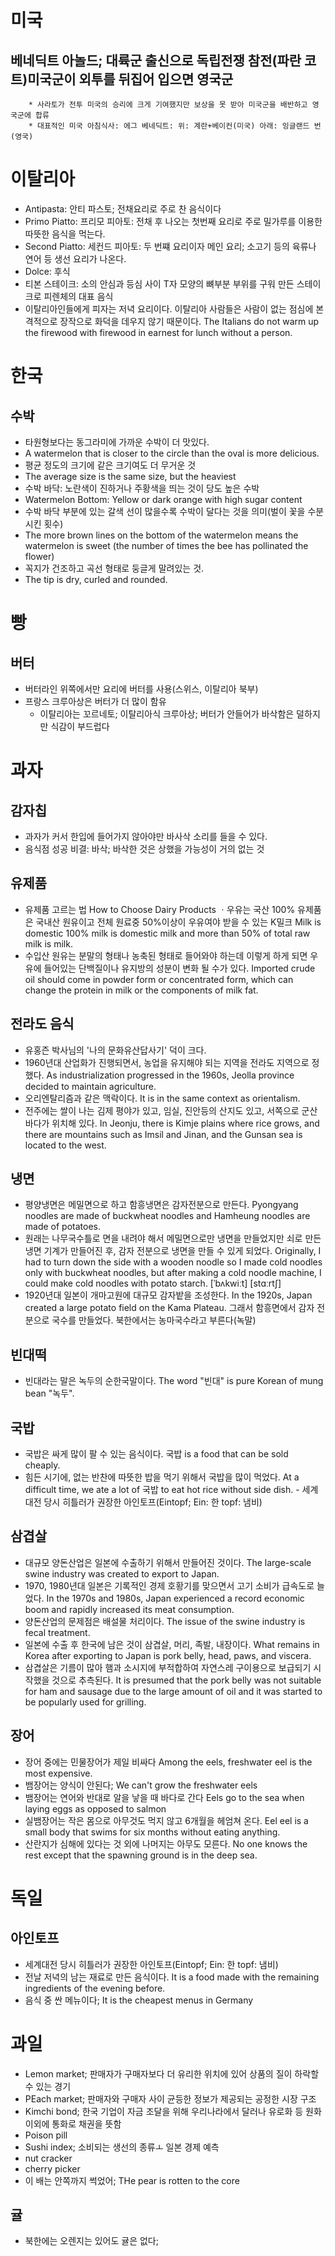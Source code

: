# 미국
## 베네딕트 아놀드; 대륙군 출신으로 독립전쟁 참전(파란 코트)미국군이 외투를 뒤집어 입으면 영국군
		* 사라토가 전투 미국의 승리에 크게 기여했지만 보상을 못 받아 미국군을 배반하고 영국군에 합류
		* 대표적인 미국 아침식사: 에그 베네딕트: 위: 계란+베이컨(미국) 아래: 잉글랜드 번(영국)

# 이탈리아
* Antipasta: 안티 파스토; 전채요리로 주로 찬 음식이다
* Primo Piatto: 프리모 피아토: 전채 후 나오는 첫번째 요리로 주로 밀가루를 이용한 따뜻한 음식을 먹는다.
* Second Piatto: 세컨드 피아토: 두 번쨰 요리이자 메인 요리; 소고기 등의 육류나 연어 등 생선 요리가 나온다.
* Dolce: 후식
* 티본 스테이크: 소의 안심과 등심 사이 T자 모양의 뼈부분 부위를 구워 만든 스테이크로 피렌체의 대표 음식
* 이탈리아인들에게 피자는 저녁 요리이다. 이탈리아 사람들은 사람이 없는 점심에 본격적으로 장작으로 화덕을 데우지 않기 때문이다. The Italians do not warm up the firewood with firewood in earnest for lunch without a person.

# 한국
## 수박
* 타원형보다는 동그라미에 가까운 수박이 더 맛있다.
* A watermelon that is closer to the circle than the oval is more delicious.
* 평균 정도의 크기에 같은 크기여도 더 무거운 것
* The average size is the same size, but the heaviest
* 수박 바닥: 노란색이 진하거나 주황색을 띄는 것이 당도 높은 수박
* Watermelon Bottom: Yellow or dark orange with high sugar content
* 수박 바닥 부분에 있는 갈색 선이 많을수록 수박이 달다는 것을 의미(벌이 꽃을 수분시킨 횟수)
* The more brown lines on the bottom of the watermelon means the watermelon is sweet (the number of times the bee has pollinated the flower)
* 꼭지가 건조하고 곡선 형태로 둥글게 말려있는 것.
* The tip is dry, curled and rounded.

# 빵
## 버터
* 버터라인 위쪽에서만 요리에 버터를 사용(스위스, 이탈리아 북부)
* 프랑스 크루아상은 버터가 더 많이 함유
	* 이탈리아는 꼬르네토; 이탈리아식 크루아상; 버터가 안들어가 바삭함은 덜하지만 식감이 부드럽다

# 과자
## 감자칩
* 과자가 커서 한입에 들어가지 않아야만 바사삭 소리를 들을 수 있다.
* 음식점 성공 비결: 바삭; 바삭한 것은 상했을 가능성이 거의 없는 것

## 유제품
* 유제품 고르는 법 How to Choose Dairy Products
ㆍ우유는 국산 100% 유제품은 국내산 원유이고 전체 원료중 50%이상이 우유여야 받을 수 있는 K밀크
  Milk is domestic 100% milk is domestic milk and more than 50% of total raw milk is milk.
* 수입산 원유는 분말의 형태나 농축된 형태로 들어와야 하는데 이렇게 하게 되면 우유에 들어있는 단백질이나 유지방의 성분이 변화 될 수가 있다. Imported crude oil should come in powder form or concentrated form, which can change the protein in milk or the components of milk fat.

## 전라도 음식
* 유홍즌 박사님의 '나의 문화유산답사기' 덕이 크다.
* 1960년대 산업화가 진행되면서, 농업을 유지해야 되는 지역을 전라도 지역으로 정했다. As industrialization progressed in the 1960s, Jeolla province decided to maintain agriculture.
* 오리엔탈리즘과 같은 맥락이다. It is in the same context as orientalism.
* 전주에는 쌀이 나는 김제 평야가 있고, 임실, 진안등의 산지도 있고, 서쪽으로 군산 바다가 위치해 있다.
  In Jeonju, there is Kimje plains where rice grows, and there are mountains such as Imsil and Jinan, and the Gunsan sea is located to the west.

## 냉면
* 평양냉면은 메밀면으로 하고 함흥냉면은 감자전분으로 만든다. Pyongyang noodles are made of buckwheat noodles and Hamheung noodles are made of potatoes.
* 원래는 나무국수틀로 면을 내려야 해서 메밀면으로만 냉면을 만들었지만 쇠로 만든 냉면 기계가 만들어진 후, 감자 전분으로 냉면을 만들 수 있게 되었다. Originally, I had to turn down the side with a wooden noodle so I made cold noodles only with buckwheat noodles, but after making a cold noodle machine, I could make cold noodles with potato starch. [ˈbʌkwiːt] [stɑːrtʃ]
* 1920년대 일본이 개마고원에 대규모 감자밭을 조성한다. In the 1920s, Japan created a large potato field on the Kama Plateau. 그래서 함흥면에서 감자 전분으로 국수를 만들었다. 북한에서는 농마국수라고 부른다(녹말)

## 빈대떡
* 빈대라는 말은 녹두의 순한국말이다. The word "빈대" is pure Korean of mung bean "녹두".

## 국밥
* 국밥은 싸게 많이 팔 수 있는 음식이다. 국밥 is a food that can be sold cheaply.
* 힘든 시기에, 없는 반찬에 따뜻한 밥을 먹기 위해서 국밥을 많이 먹었다. At a difficult time, we ate a lot of 국밥 to eat hot rice without side dish. - 세계대전 당시 히틀러가 권장한 아인토프(Eintopf; Ein: 한 topf: 냄비)

## 삼겹살
* 대규모 양돈산업은 일본에 수출하기 위해서 만들어진 것이다. The large-scale swine industry was created to export to Japan.
* 1970, 1980년대 일본은 기록적인 경제 호황기를 맞으면서 고기 소비가 급속도로 늘었다. In the 1970s and 1980s, Japan experienced a record economic boom and rapidly increased its meat consumption.
* 양돈산업의 문제점은 배설물 처리이다. The issue of the swine industry is fecal treatment.
* 일본에 수출 후 한국에 남은 것이 삼겹살, 머리, 족발, 내장이다. What remains in Korea after exporting to Japan is pork belly, head, paws, and viscera.
* 삼겹살은 기름이 많아 햄과 소시지에 부적합하여 자연스레 구이용으로 보급되기 시작했을 것으로 추측된다.
  It is presumed that the pork belly was not suitable for ham and sausage due to the large amount of oil and it was started to be popularly used for grilling.

## 장어
* 장어 중에는 민물장어가 제일 비싸다 Among the eels, freshwater eel is the most expensive.
* 뱀장어는 양식이 안된다; We can't grow the freshwater eels
* 뱀장어는 연어와 반대로 알을 낳을 때 바다로 간다 Eels go to the sea when laying eggs as opposed to salmon
* 실뱀장어는 작은 몸으로 아무것도 먹지 않고 6개월을 헤엄쳐 온다. Eel eel is a small body that swims for six months without eating anything.
* 산란지가 심해에 있다는 것 외에 나머지는 아무도 모른다. No one knows the rest except that the spawning ground is in the deep sea.

# 독일
## 아인토프
* 세계대전 당시 히틀러가 권장한 아인토프(Eintopf; Ein: 한 topf: 냄비)
* 전날 저녁의 남는 재료로 만든 음식이다. It is a food made with the remaining ingredients of the evening before.
* 음식 중 싼 메뉴이다; It is the cheapest menus in Germany

# 과일
* Lemon market; 판매자가 구매자보다 더 유리한 위치에 있어 상품의 질이 하락할 수 있는 경기
* PEach market; 판매자와 구매자 사이 균등한 정보가 제공되는 공정한 시장 구조
* Kimchi bond; 한국 기업이 자금 조달을 위해 우리나라에서 달러나 유로화 등 원화 이외에 통화로 채권을 뜻함
* Poison pill
* Sushi index; 소비되는 생선의 종류ㅗ 일본 경제 예측
* nut cracker
* cherry picker
* 이 배는 안쪽까지 썩었어; THe pear is rotten to the core

## 귤
* 북한에는 오렌지는 있어도 귤은 없다;